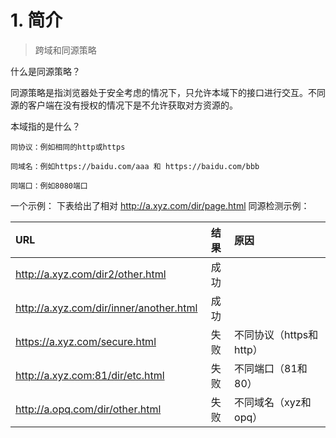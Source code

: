# 1. 简介
> 跨域和同源策略

什么是同源策略？

同源策略是指浏览器处于安全考虑的情况下，只允许本域下的接口进行交互。不同源的客户端在没有授权的情况下是不允许获取对方资源的。

本域指的是什么？

    同协议：例如相同的http或https

    同域名：例如https://baidu.com/aaa 和 https://baidu.com/bbb

    同端口：例如8080端口

一个示例：
下表给出了相对 http://a.xyz.com/dir/page.html 同源检测示例：

| URL                                     | 结果 | 原因                   |
| :-------------------------------------- | :-: | :-------------------- |
| http://a.xyz.com/dir2/other.html        | 成功 |                       |
| http://a.xyz.com/dir/inner/another.html | 成功 |                       |
| https://a.xyz.com/secure.html           | 失败 | 不同协议（https和http） |
| http://a.xyz.com:81/dir/etc.html        | 失败 | 不同端口（81和80）      |
| http://a.opq.com/dir/other.html         | 失败 | 不同域名（xyz和opq）    |